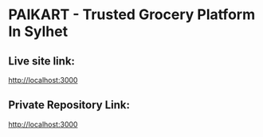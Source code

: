 # PAIKART - Trusted Grocery Platform In Sylhet

## Live site link:

[http://localhost:3000](http://localhost:3000)

## Private Repository Link:

[http://localhost:3000](http://localhost:3000)

